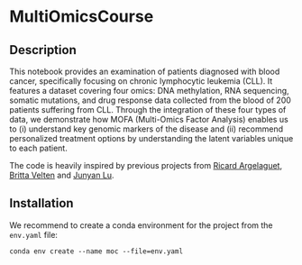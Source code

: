 # MultiOmicsCourse

## Description

This notebook provides an examination of patients diagnosed with blood cancer, specifically focusing on chronic lymphocytic leukemia (CLL). It features a dataset covering four omics: DNA methylation, RNA sequencing, somatic mutations, and drug response data collected from the blood of 200 patients suffering from CLL. Through the integration of these four types of data, we demonstrate how MOFA (Multi-Omics Factor Analysis) enables us to (i) understand key genomic markers of the disease and (ii) recommend personalized treatment options by understanding the latent variables unique to each patient.

The code is heavily inspired by previous projects from [Ricard Argelaguet](https://github.com/rargelaguet), [Britta Velten](https://github.com/bv2) and [Junyan Lu](https://github.com/lujunyan1118).

## Installation

We recommend to create a conda environment for the project from the `env.yaml` file:

```
conda env create --name moc --file=env.yaml
```
